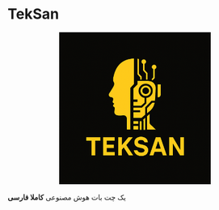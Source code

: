 # TekSan
<p align="center" dir="rtl" align="right">
  <img src="icons/teksan.png" alt="یک چت بات هوش مصنوعی کاملا فارسی" width="300" height="300"/>

یک چت بات هوش مصنوعی **کاملا فارسی**

</p>
